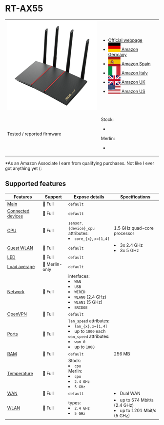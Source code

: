 # RT-AX55

<table>
<tr><td><img src="/devices/RT-AX55.png" width="300"></td><td>

- [Official webpage](https://www.asus.com/networking-iot-servers/wifi-routers/all-series/rt-ax55/)
- [<img src="/flags/de.svg" height="30" style="vertical-align:bottom;" alt="Germany"> Amazon Germany](https://amzn.to/3G6sunw)
- [<img src="/flags/es.svg" height="30" style="vertical-align:bottom;" alt="Spain"> Amazon Spain](https://amzn.to/3Ep6YsS)
- [<img src="/flags/it.svg" height="30" style="vertical-align:bottom;" alt="Italy"> Amazon Italy](https://amzn.to/3TxI9Py)
- [<img src="/flags/gb.svg" height="30" style="vertical-align:bottom;" alt="UK"> Amazon UK](https://amzn.to/3XanbcX)
- [<img src="/flags/us.svg" height="30" style="vertical-align:bottom;" alt="USA"> Amazon US](https://amzn.to/3A61kJF)
</td></tr>
<tr><td>Tested / reported firmware</td><td>

Stock:
- ` `

Merlin:
- ` `
</td></tr>
</table>

*As an Amazon Associate I earn from qualifying purchases. Not like I ever got anything yet (:

## Supported features

|Features|Support|Expose details|Specifications|
|--------|-------|--------------|--------------|
|[Main](/features/0_main.md)|:green_heart: Full|`default`|
|[Connected devices](/features/connected-devices.md)|:green_heart: Full|`default`|
|[CPU](/features/cpu.md)|:green_heart: Full|`sensor.{device}_cpu` attributes:<li>`core_{x}`, `x=[1,4]`</li>|1.5 GHz quad-core processor|
|[Guest WLAN](/features/guest-wlan.md)|:green_heart: Full|`default`|<li>3x 2.4 GHz</li><li>3x 5 GHz</li>|
|[LED](/features/led.md)|:green_heart: Full|`default`|
|[Load average](/features/load-average.md)|:yellow_heart: Merlin-only|`default`|
|[Network](/features/network.md)|:green_heart: Full|interfaces:<li>`WAN`</li><li>`USB`</li><li>`WIRED`</li><li>`WLAN0` (2.4 GHz)</li><li>`WLAN1` (5 GHz)</li><li>`BRIDGE`</li>|
|[OpenVPN](/features/openvpn.md)|:green_heart: Full|`default`|
|[Ports](/features/ports.md)|:green_heart: Full|`lan_speed` attributes:<li>`lan_{x}`, `x=[1,4]`</li><li>up to `1000` each</li>`wan_speed` attributes:<li>`wan_0`</li><li>up to `1000`</li>||
|[RAM](/features/ram.md)|:green_heart: Full|`default`|256 MB|
|[Temperature](/features/temperature.md)|:green_heart: Full|Stock:<li>`cpu`</li>Merlin:<li>`cpu`</li><li>`2.4 GHz`</li><li>`5 GHz`</li>|
|[WAN](/features/wan.md)|:green_heart: Full|`default`|<li>Dual WAN</li>|
|[WLAN](/features/wlan.md)|:green_heart: Full|types:<li>`2.4 GHz`</li><li>`5 GHz`</li>|<li>up to 574 Mbit/s (2.4 GHz)</li><li>up to 1201 Mbit/s (5 GHz)</li>|
